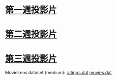 [第一週投影片](https://dl.dropboxusercontent.com/u/9466203/Spark%20I.pdf)
========

[第二週投影片](https://dl.dropboxusercontent.com/u/9466203/Spark%20II.pdf)
========

[第三週投影片](https://dl.dropboxusercontent.com/u/9466203/MLLIB%20%26%20GraphX.pdf)
========

MovieLens dataset (medium):
[ratings.dat](https://dl.dropboxusercontent.com/u/9466203/ratings.dat)
[movies.dat](https://dl.dropboxusercontent.com/u/9466203/movies.dat)
